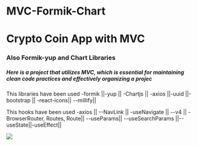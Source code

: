 # MVC-Formik-Chart

<h1>Crypto Coin App with MVC  </h1>

<h3>Also Formik-yup and Chart Libraries</h3>

<h5>Here is a project that utilizes MVC, which is essential for maintaining clean code practices and effectively organizing a projec</h5>

<p>This libraries have been used -formik ||-yup || -Chartjs || -axios ||-uuid ||-bootstrap || -react-icons|| --millify||</p>

<p>This hooks have been used -axios || --NavLink || -useNavigate || --v4 ||  -BrowserRouter, Routes, Route|| --useParams|| --useSearchParams ||--useState||-useEffect|| </p>

<img src="./screen.gif">
